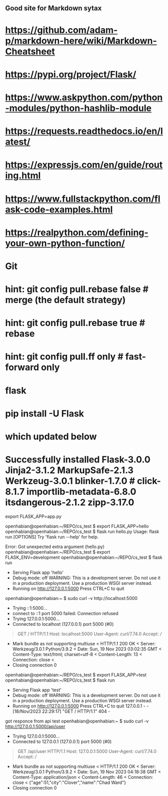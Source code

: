 ## Good site for Markdown sytax
# https://github.com/adam-p/markdown-here/wiki/Markdown-Cheatsheet

# https://pypi.org/project/Flask/

# https://www.askpython.com/python-modules/python-hashlib-module

# https://requests.readthedocs.io/en/latest/


# https://expressjs.com/en/guide/routing.html

# https://www.fullstackpython.com/flask-code-examples.html    

# https://realpython.com/defining-your-own-python-function/




# Git

# hint:   git config pull.rebase false  # merge (the default strategy)
# hint:   git config pull.rebase true   # rebase
# hint:   git config pull.ff only       # fast-forward only


# flask
# pip install -U Flask
# which updated below
# Successfully installed Flask-3.0.0 Jinja2-3.1.2 MarkupSafe-2.1.3 Werkzeug-3.0.1 blinker-1.7.0 # click-8.1.7 importlib-metadata-6.8.0 itsdangerous-2.1.2 zipp-3.17.0


export FLASK_APP=app.py


openhabian@openhabian:~/REPO/cs_test $ export FLASK_APP=hello
openhabian@openhabian:~/REPO/cs_test $ flask run hello.py
Usage: flask run [OPTIONS]
Try 'flask run --help' for help.

Error: Got unexpected extra argument (hello.py)
openhabian@openhabian:~/REPO/cs_test $ export FLASK_ENV=development
openhabian@openhabian:~/REPO/cs_test $ flask run
 * Serving Flask app 'hello'
 * Debug mode: off
WARNING: This is a development server. Do not use it in a production deployment. Use a production WSGI server instead.
 * Running on http://127.0.0.1:5000
Press CTRL+C to quit



openhabian@openhabian:~ $ sudo curl -v http://localhost:5000
*   Trying ::1:5000...
* connect to ::1 port 5000 failed: Connection refused
*   Trying 127.0.0.1:5000...
* Connected to localhost (127.0.0.1) port 5000 (#0)
> GET / HTTP/1.1
> Host: localhost:5000
> User-Agent: curl/7.74.0
> Accept: */*
>
* Mark bundle as not supporting multiuse
< HTTP/1.1 200 OK
< Server: Werkzeug/3.0.1 Python/3.9.2
< Date: Sun, 19 Nov 2023 03:02:35 GMT
< Content-Type: text/html; charset=utf-8
< Content-Length: 13
< Connection: close
<
* Closing connection 0


openhabian@openhabian:~/REPO/cs_test $ export FLASK_APP=test
openhabian@openhabian:~/REPO/cs_test $ flask run
 * Serving Flask app 'test'
 * Debug mode: off
WARNING: This is a development server. Do not use it in a production deployment. Use a production WSGI server instead.
 * Running on http://127.0.0.1:5000
Press CTRL+C to quit
127.0.0.1 - - [18/Nov/2023 22:29:17] "GET / HTTP/1.1" 404 -

got responce from api test
openhabian@openhabian:~ $ sudo curl -v http://127.0.0.1:5000/api/user
*   Trying 127.0.0.1:5000...
* Connected to 127.0.0.1 (127.0.0.1) port 5000 (#0)
> GET /api/user HTTP/1.1
> Host: 127.0.0.1:5000
> User-Agent: curl/7.74.0
> Accept: */*
>
* Mark bundle as not supporting multiuse
< HTTP/1.1 200 OK
< Server: Werkzeug/3.0.1 Python/3.9.2
< Date: Sun, 19 Nov 2023 04:18:38 GMT
< Content-Type: application/json
< Content-Length: 46
< Connection: close
<
{"age":51,"city":"Clover","name":"Chad Ward"}
* Closing connection 0


